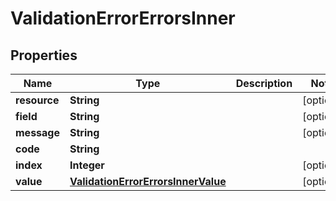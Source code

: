 

# ValidationErrorErrorsInner


## Properties

| Name | Type | Description | Notes |
|------------ | ------------- | ------------- | -------------|
|**resource** | **String** |  |  [optional] |
|**field** | **String** |  |  [optional] |
|**message** | **String** |  |  [optional] |
|**code** | **String** |  |  |
|**index** | **Integer** |  |  [optional] |
|**value** | [**ValidationErrorErrorsInnerValue**](ValidationErrorErrorsInnerValue.md) |  |  [optional] |



